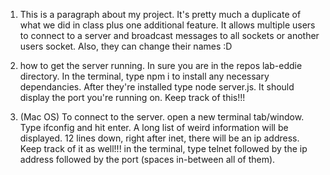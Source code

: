 1. This is a paragraph about my project. It's pretty much a duplicate of what we did in class plus one additional feature. It allows multiple users to connect to a server and broadcast messages to all sockets or another users socket. Also, they can change their names :D

2. how to get the server running. In sure you are in the repos lab-eddie directory. In the terminal, type npm i to install any necessary dependancies. After they're installed type node server.js. It should display the port you're running on. Keep track of this!!!

3. (Mac OS) To connect to the server. open a new terminal tab/window. Type ifconfig and hit enter. A long list of weird information will be displayed. 12 lines down, right after inet, there will be an ip address. Keep track of it as well!!!
in the terminal, type telnet followed by the ip address followed by the port (spaces in-between all of them).
